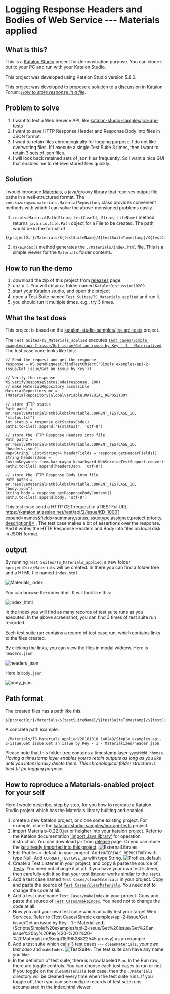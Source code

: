 Logging Response Headers and Bodies of Web Service --- Materials applied
========

## What is this?

This is a [Katalon Studio](https://www.katalon.com/) project for demonstration purpose.
You can clone it out to your PC and run with your Katalon Studio.

This project was developed using Katalon Studio version 5.8.0.

This project was developed to propose a solution to a discussion in Katalon Forum:
[*How to store response in a file*](https://forum.katalon.com/discussion/10209/how-to-store-response-in-a-file).

## Problem to solve

1. I want to test a Web Service API, like [katalon-studio-samples/jira-api-tests](https://github.com/katalon-studio-samples/jira-api-tests)
2. I want to save HTTP Response Header and Response Body into files in JSON format.
3. I want to retain files chronologically for logging purpose. I do not like overwriting files. If I execute a single Test Suite 3 times, then I want to retain 3 sets of json files.
4. I will look back retained sets of json files frequently. So I want a nice GUI that enables me to retrieve stored files quickly.

## Solution

I would introduce [Materials](https://github.com/kazurayam/Materials), a java/groovy library that resolves output file paths in a well-structured format. The  `com.kazurayam.materials.MaterialRepository` class provides convenient methods with which I can solve the above-mensioned problems easily.

1. `resolveMaterialPath(String testCaseId, String fileName)` method returns `java.nio.file.Path` object for a File to be created. The path would be in the format of
```
${projectDir}/Materials/${testSuiteName}/${testSuiteTimestamp}/${testCaseName}/${subdirs}/${fileName}
```
2. `makeIndex()` method generates the `./Materials/index.html` file. This is a simple viewer for the `Materials` folder contents.

## How to run the demo

1. download the zip of this project from [releases](https://github.com/katalon-studio-samples/jira-api-tests) page.
2. unzip it. You will obtain a folder named `KatalonDiscussion10209`.
3. start your Katalon studio, and open the project
4. open a Test Suite named `Test Suites/TS_Materials_applied` and run it.
5. you should run it multiple times. e.g., try 3 times.

## What the test does

This project is based on the [katalon-studio-samples/jira-api-tests](https://github.com/katalon-studio-samples/jira-api-tests) project.

The `Test Suites/TS_Materials_applied` executes [`Test Cases/Simple examples/api-2-issue/Get issue/Get an issue by Key - 1 - Materialized`](/Scripts/Simple%20examples/api-2-issue/Get%20issue/Get%20an%20issue%20by%20Key%20-%201%20-%20Materialized/Script1539828822545.groovy). The test case code looks like this:

```
// Send the request and get the response
response = WS.sendRequest(findTestObject('Simple examples/api-2-issue/Get issue/Get an issue by Key'))

// Verify the response
WS.verifyResponseStatusCode(response, 200)
// make MaterialRepository accessible
MaterialRepository mr = (MaterialRepository)GlobalVariable.MATERIAL_REPOSITORY

// store HTTP status
Path path1 = mr.resolveMaterialPath(GlobalVariable.CURRENT_TESTCASE_ID, "status.txt")
int status = response.getStatusCode()
path1.toFile().append("${status}", 'utf-8')

// store the HTTP Response Headers into file
Path path2 = mr.resolveMaterialPath(GlobalVariable.CURRENT_TESTCASE_ID, "headers.json")
Map<String, List<String>> headerFields = response.getHeaderFields()
String headersJson = CustomKeywords.'com.kazurayam.ksbackyard.WebServiceTestSupport.convertHeaderFieldsToJsonString'(headerFields)
path2.toFile().append(headersJson, 'utf-8')

// store the HTTP Response Body into file
Path path3 = mr.resolveMaterialPath(GlobalVariable.CURRENT_TESTCASE_ID, "body.json")
String body = response.getResponseBodyContent()
path3.toFile().append(body, 'utf-8')
```

This test case send a HTTP GET request to a RESTFul URL  https://katalon.atlassian.net/rest/api/2/issue/KD-1000?expand=names&fields=summary,status,issuetype,assignee,project,priority,description&= . The test case makes a bit of assertions over the response. And it writes the HTTP Response Headers and Body into files on local disk in JSON format.

## output

By running `Test Suites/TS_Materials_applied`, a new folder `<projectDir>/Materials` will be created. In there you can find a folder tree and a HTML file named `index.html`.

![Materials_index](docs/images/Materials_index.png)

You can browse the index.html. It will look like this:

![index_html](docs/images/index_html.png)

In the index you will find as many records of test suite runs as you executed. In the above screenshot, you can find 3 times of test suite run recorded.

Each test suite run contains a record of test case run, which contains links to the files created.

By clicking the links, you can view the files in modal widdow. Here is `headers.json`:

![headers_json](docs/images/headers_json.PNG)

Here is `body.json`:

![body_json](docs/images/body_json.PNG)

## Path format

The created files has a path like this:
```
${projectDir}/Materials/${testSuiteName}/${testSuiteTimestamp}/${testCaseName}/${subdirs}/${fileName}
```

A concrete path example:

```
./Materials/TS_Materials_applied/20181018_140249/Simple examples.api-2-issue.Get issue.Get an issue by Key - 1 - Materialized/header.json
```

Please note that this folder tree contains a timestamp layer `yyyyMMdd_hhmmss`. *Having a timestamp layer enables you to retain outputs as long as you like until you intensionally delete them. This chronological folder structure is best fit for logging purpose.*


## How to reproduce a Materials-enabled project for your self

Here I would describe, step by step, for you how to recreate a Katalon Studio project which has the Materials library builting and enabled.

1. create a new katalon project, or clone some existing project. For example, clone the [katalon-studio-samples/jira-api-tests](https://github.com/katalon-studio-samples/jira-api-tests) project.
2. import Materials-0.22.0.jar or heigher into your katalon project. Refer to the Katalon documentation ['Import Java library'](https://docs.katalon.com/katalon-studio/tutorials/import_java_library.html) for operation instruction. You can download jar from [release](https://github.com/kazurayam/Materials/releases) page. Or you can reuse the [jar already imported into this project](Drivers/). ![ExternalLibraies](docs/images/ExternalLibraries.PNG)
3. Edit Profiles > default in your project. Add `MATERIALS_REPOSITORY` with type Null. Add `CURRENT_TESTCASE_ID` with type String. ![Profiles_default](docs/images/Profiles_default.PNG)
4. Create a Test Listener in your project, and copy & paste the source of [Tests](Test%20Listeners/Tests.groovy). You need not change it at all. If you have your own test listener, then carefully edit it so that your test listener works similar to the `Tests`.
5. Add a test case named `Test Cases/cleanMaterials` in your project. Copy and paste the source of [`Test Cases/clearMaterials`](Scripts/clearMaterials/Script1539827008519.groovy). You need not to change the code at all.
6. Add a test case name `Test Cases/makeIndex` in your project. Copy and paste the source of [`Test Cases/makeIndex`](Scripts/makeIndex/Script1539827017814.groovy). You need not to change the code at all.
7. Now you add your own test case which actually test your target Web Services. Refer to [Test Cases/Simple examples/api-2-issue/Get issue/Get an issue by Key - 1 - Materialized](Scripts/Simple%20examples/api-2-issue/Get%20issue/Get%20an issue%20by%20Key%20-%201%20-%20Materialized/Script1539828822545.groovy) as an example.
8. Add a test suite which calls 3 test cases --- `cleanMaterials`, *your own test case* and `makeIndex`. ![TestSuite](docs/images/TestSuite.PNG) . The test suite can have any name you like.
9. In the definiton of test suite, there is a row labeled `Run`. In the Run row, there are toggle controls. You can choose each test cases to run or not. If you toggle on the `cleanMaterials` test case, then the `./Materials` directory will be cleaned every time when the test suite runs. If you toggle off, then you can see multiple records of test sute runs accumulated in the index.html viewer.

